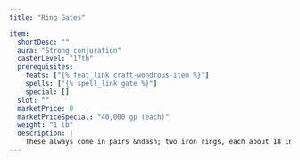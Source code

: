 ```yaml
---
title: "Ring Gates"

item:
  shortDesc: ""
  aura: "Strong conjuration"
  casterLevel: "17th"
  prerequisites:
    feats: ["{% feat_link craft-wondrous-item %}"]
    spells: ["{% spell_link gate %}"]
    special: []
  slot: ""
  marketPrice: 0
  marketPriceSpecial: "40,000 gp (each)"
  weight: "1 lb"
  description: |
    These always come in pairs &ndash; two iron rings, each about 18 inches in diameter. The rings must be on the same plane of existence and within 100 miles of each other to function. Whatever is put through one ring comes out the other, and up to 100 pounds of material can be transferred each day. (Objects only partially pushed through and then retracted do not count.) This useful device allows for instantaneous transport of items or messages, and even attacks. A character can reach through to grab things near the other ring, or even stab a weapon through if so desired. Alternatively, a character could stick his head through to look around. A spellcaster could even cast a spell through a _ring gate_. A Small character can make a DC 13 {% skill_link escape-artist %} check to slip through. Creatures of Tiny, Diminutive, or Fine size can pass through easily. Each ring has a "entry side" and an "exit side," both marked with appropriate symbols.
---
```

